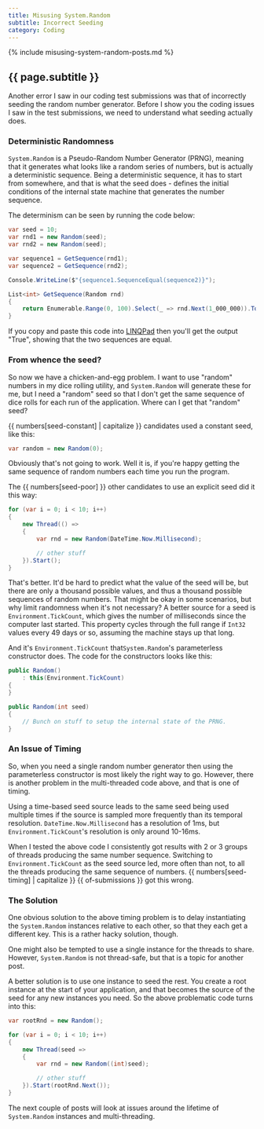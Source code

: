 ```yaml
---
title: Misusing System.Random
subtitle: Incorrect Seeding
category: Coding
---
```

{% include misusing-system-random-posts.md %}

## {{ page.subtitle }}

Another error I saw in our coding test submissions was that of incorrectly
seeding the random number generator. Before I show you the coding issues I saw
in the test submissions, we need to understand what seeding actually does.

### Deterministic Randomness

`System.Random` is a Pseudo-Random Number Generator (PRNG), meaning that it
generates what looks like a random series of numbers, but is actually a
deterministic sequence.  Being a deterministic sequence, it has to start from
somewhere, and that is what the seed does - defines the initial conditions of
the internal state machine that generates the number sequence.

The determinism can be seen by running the code below:

```csharp
var seed = 10;
var rnd1 = new Random(seed);
var rnd2 = new Random(seed);

var sequence1 = GetSequence(rnd1);
var sequence2 = GetSequence(rnd2);

Console.WriteLine($"{sequence1.SequenceEqual(sequence2)}");

List<int> GetSequence(Random rnd)
{
    return Enumerable.Range(0, 100).Select(_ => rnd.Next(1_000_000)).ToList();
}
```

If you copy and paste this code into [LINQPad](https://linqpad.net) then you'll
get the output "True", showing that the two sequences are equal.

### From whence the seed?

So now we have a chicken-and-egg problem. I want to use "random" numbers in my
dice rolling utility, and `System.Random` will generate these for me, but I need
a "random" seed so that I don't get the same sequence of dice rolls for each run
of the application. Where can I get that "random" seed?

{{ numbers[seed-constant] | capitalize }} candidates used a constant seed, like this:

```csharp
var random = new Random(0);
```

Obviously that's not going to work. Well it is, if you're happy getting the same
sequence of random numbers each time you run the program.

The {{ numbers[seed-poor] }} other candidates to use an explicit seed did it this way:

```csharp
for (var i = 0; i < 10; i++)
{
    new Thread(() =>
    {
        var rnd = new Random(DateTime.Now.Millisecond);

        // other stuff
    }).Start();
}
```

That's better. It'd be hard to predict what the value of the seed will be, but
there are only a thousand possible values, and thus a thousand possible
sequences of random numbers. That might be okay in some scenarios, but why limit
randomness when it's not necessary? A better source for a seed is
`Environment.TickCount`, which gives the number of milliseconds since the
computer last started. This property cycles through the full range if `Int32`
values every 49 days or so, assuming the machine stays up that long.

And it's `Environment.TickCount` that`System.Random`'s parameterless constructor
does. The code for the constructors looks like this:

```csharp
public Random()
    : this(Environment.TickCount)
{
}

public Random(int seed)
{
    // Bunch on stuff to setup the internal state of the PRNG.
}
```

### An Issue of Timing

So, when you need a single random number generator then using the parameterless
constructor is most likely the right way to go. However, there is another
problem in the multi-threaded code above, and that is one of timing.

Using a time-based seed source leads to the same seed being used multiple times
if the source is sampled more frequently than its temporal resolution.
`DateTime.Now.Millisecond` has a resolution of 1ms, but
`Environment.TickCount`'s resolution is only around 10-16ms.

When I tested the above code I consistently got results with 2 or 3 groups of
threads producing the same number sequence. Switching to `Environment.TickCount`
as the seed source led, more often than not, to all the threads producing the
same sequence of numbers. {{ numbers[seed-timing] | capitalize }}
{{ of-submissions }} got this wrong.

### The Solution

One obvious solution to the above timing problem is to delay instantiating the
`System.Random` instances relative to each other, so that they each get a
different key. This is a rather hacky solution, though.

One might also be tempted to use a single instance for the threads to share.
However, `System.Random` is not thread-safe, but that is a topic for another
post.

A better solution is to use one instance to seed the rest. You create a
root instance at the start of your application, and that becomes the source of
the seed for any new instances you need. So the above problematic code turns
into this:

```csharp
var rootRnd = new Random();

for (var i = 0; i < 10; i++)
{
    new Thread(seed =>
    {
        var rnd = new Random((int)seed);

        // other stuff
    }).Start(rootRnd.Next());
}
```

The next couple of posts will look at issues around the lifetime of
`System.Random` instances and multi-threading.
